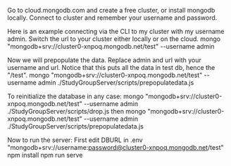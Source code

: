 Go to cloud.mongodb.com and create a free cluster, or install mongodb locally.
Connect to cluster and remember your username and password.

Here is an example connecting via the CLI to my cluster with my username admin.
Switch the url to your cluster either locally or on the cloud.
mongo "mongodb+srv://cluster0-xnpoq.mongodb.net/test"  --username admin 

Now we will prepopulate the data. Replace admin and url with your username and url. Notice that this puts all the data in test db, hence the "/test".
mongo "mongodb+srv://cluster0-xnpoq.mongodb.net/test"  --username admin  ./StudyGroupServer/scripts/prepopulatedata.js

To reinitialize the database in any case:
mongo "mongodb+srv://cluster0-xnpoq.mongodb.net/test"  --username admin  ./StudyGroupServer/scripts/drop.js
then
mongo "mongodb+srv://cluster0-xnpoq.mongodb.net/test"  --username admin  ./StudyGroupServer/scripts/prepopulatedata.js

Now to run the server:
First edit DBURL in .env
"mongodb+srv://username:password@cluster0-xnpoq.mongodb.net/test"
npm install
npm run serve